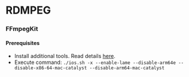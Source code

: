 # RDMPEG

### FFmpegKit
#### Prerequisites
- Install additional tools. Read details [here](https://github.com/readdle/ffmpeg-kit/tree/main/apple).
- Execute command: `./ios.sh -x --enable-lame --disable-arm64e --disable-x86-64-mac-catalyst --disable-arm64-mac-catalyst`

